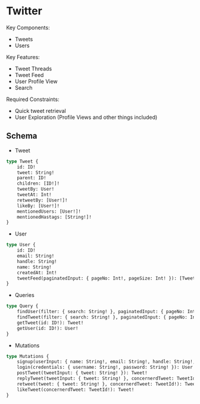 # Twitter

Key Components:
* Tweets
* Users

Key Features:
* Tweet Threads
* Tweet Feed
* User Profile View
* Search

Required Constraints:
* Quick tweet retrieval
* User Exploration (Profile Views and other things included)

## Schema

- Tweet
```clojure
type Tweet {
    id: ID!
    tweet: String!
    parent: ID!
    children: [ID!]!
    tweetBy: User!
    tweetAt: Int!
    retweetBy: [User!]!
    likeBy: [User!]!
    mentionedUsers: [User!]!
    mentionedHastags: [String!]!
}
```

- User
```clojure
type User {
    id: ID!
    email: String!
    handle: String!
    name: String!
    createdAt: Int!
    tweetFeed(paginatedInput: { pageNo: Int!, pageSize: Int! }): [Tweet!]!
}
```

- Queries
```clojure
type Query {
    findUser(filter: { search: String! }, paginatedInput: { pageNo: Int!, pageSize: Int! }): [User!]! @authenticated
    findTweet(filter: { search: String! }, paginatedInput: { pageNo: Int!, pageSize: Int! }): [Tweet!]! @authenticated
    getTweet(id: ID!): Tweet!
    getUser(id: ID!): User!
}
```

- Mutations
```clojure
type Mutations {
    signup(userInput: { name: String!, email: String!, handle: String!, password: String! }): User!
    login(credentials: { username: String!, password: String! }): User!
    postTweet(tweetInput: { tweet: String! }): Tweet!
    replyTweet(tweetInput: { tweet: String! }, concernerdTweet: TweetId!): Tweet!
    retweet(tweet: { tweet: String! }, concernerdTweet: TweetId!): Tweet!
    likeTweet(concernerdTweet: TweetId!): Tweet!
}
```
